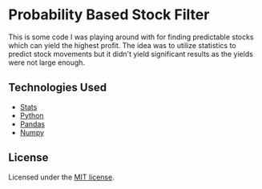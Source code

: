 # Probability Based Stock Filter

This is some code I was playing around with for finding predictable stocks which can yield the highest profit. The idea was to utilize statistics to predict stock movements but it didn't yield significant results as the yields were not large enough.

## Technologies Used

- [Stats](https://docs.scipy.org/doc/scipy/reference/stats.html)
- [Python](https://www.python.org/)
- [Pandas](https://pandas.pydata.org)
- [Numpy](https://numpy.org)

## License

Licensed under the [MIT license](https://github.com/heroui-inc/next-app-template/blob/main/LICENSE).